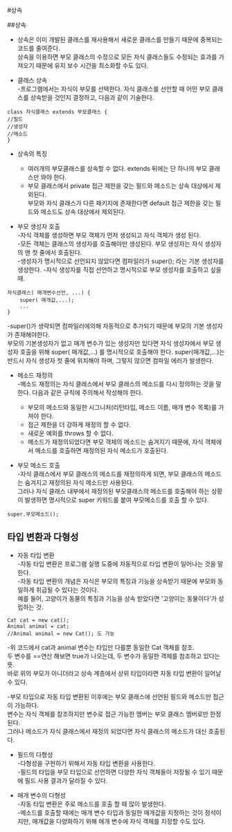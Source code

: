 #상속

##상속

* 상속은 이미 개발된 클래스를 재사용해서 새로운 클래스를 만들기 때문에 중복되는 코드를 줄여준다.     
 상속을 이용하면 부모 클래스의 수정으로 모든 자식 클래스들도 수정되는 효과를 가져오기 때문에 유지 보수 시간을 최소화할 수도 있다.      
 
 * 클래스 상속   
 -프로그램에서는 자식이 부모를 선택한다. 자식 클래스를 선언할 때 어떤 부모 클래스를 상속받을 것인지 결정하고, 다음과 같이 기술한다.
 
 ````
class 자식클래스 extends 부모클래스 {
//필드
//생성자
//메소드
}
````

* 상속의 특징    
    * 여러개의 부모클래스를 상속할 수 없다. extends 뒤에는 단 하나의 부모 클래스만 와야 한다.
    * 부모 클래스에서 private 접근 제한을 갖는 필드와 메소드는 상속 대상에서 제외된다.     
    부모와 자식 클래스가 다른 패키지에 존재한다면 default 접근 제한을 갖는 필드와 메소드도 상속 대상에서 제외된다.      

* 부모 생성자 호출     
-자식 객체를 생성하면 부모 객체가 먼저 생성되고 자식 객체가 생성 된다.      
-모든 객체는 클래스의 생성자를 호출해야만 생성된다. 부모 생성자는 자식 생성자의 맨 첫 줄에서 호출된다.     
-생성자가 명시적으로 선언되지 않았다면 컴파일러가 super(); 라는 기본 생성자를 생성한다.
-자식 생성자를 직접 선언하고 명시적으로 부모 생성자를 호출하고 싶을 때.
````
자식클래스( 매개변수선언, ...) {
    super( 매개값,...);
    ...
}
````

-super()가 생략되면 컴파일러에의해 자동적으로 추가되기 때문에 부모의 기본 생성자가 존재해야한다.    
부모의 기본생성자가 없고 매개 변수가 있는 생성자만 있다면 자식 생성자에서 부모 생성자 호출을 위해 super( 매개값,...)
를 명시적으로 호출해야 한다. super(매개값,...)는 반드시 자식 생성자 첫 줄에 위치해야 하며, 그렇지 않으면 컴파일 에러가 발생한다.

* 메소드 재정의   
 -메소드 재정의는 자식 클래스에서 부모 클래스의 메소드를 다시 정의하는 것을 말한다. 다음과 같은 규칙에 주의해서 작성해야 한다.
    * 부모의 메소드와 동일한 시그니처(리턴타입, 메소드 이름, 매개 변수 목록)를 가져야 한다.
    * 접근 제한을 더 강하게 재정의 할 수 없다.
    * 새로운 예외를 throws 할 수 없다.    
    * 메소드가 재정의되었다면 부모 객체의 메소드는 숨겨지기 때문에, 자식 객체에서 메소드를 호출하면 재정의된 자식 메소드가 호출된다.       

* 부모 메소드 호출     
 -자식 클래스에서 부모 클래스의 메소드를 재정의하게 되면, 부모 클래스의 메소드는 숨겨지고 재정의된 자식 메소드만 사용된다.      
 그러나 자식 클래스 내부에서 재정의된 부모클래스의 메소드를 호출해야 하는 상황이 발생하면 명시적으로 super 키워드를 붙여 부모메소드를 호출 할 수 있다.
 ````
super.부모메소드();
````
 
 ## 타입 변환과 다형성
 
 * 자동 타입 변환     
 -자동 타입 변환은 프로그램 실행 도중에 자동적으로 타입 변환이 일어나는 것을 말한다.       
 -자동 타입 변환의 개념은 자식은 부모의 특징과 기능을 상속받기 때문에 부모와 동일하게 취급될 수 있다는 것이다.        
 예를 들어, 고양이가 동물의 특징과 기능을 상속 받았다면 '고양이는 동물이다'가 성립하는 것.
 ````
Cat cat = new cat();   
Animal animal = cat;
//Animal animal = new Cat(); 도 가능
````

-위 코드에서 cat과 animal 변수는 타입만 다를뿐 동일한 Cat 객체를 참조.      
두 변수를 ==연산 해보면 true가 나오는데, 두 변수가 동일한 객체를 참조하고 있다는 뜻.    
바로 위의 부모가 아니더라고 상속 계층에서 상위 타입이라면 자동 타입 변환이 일어날 수 있다.       
    
-부모 타입으로 자동 타입 변환된 이후에는 부모 클래스에 선언된 필드와 메소드만 접근이 가능하다.      
변수는 자식 객체를 참조하지만 변수로 접근 가능한 멤버는 부모 클래스 멤버로만 한정된다.       
그러나 메소드가 자식 클래스에서 재정의 되었다면 자식 클래스의 메소드가 대신 호출된다.        
        
* 필드의 다형성       
-다형성을 구현하기 위해서 자동 타입 변환을 사용한다.        
-필드의 타입을 부모 타입으로 선언하면 다양한 자식 객체들이 저장될 수 있기 때문에 필드 사용 결과가 달라질 수 있다.      
        
* 매개 변수의 다형성        
-자동 타입 변환은 주로 메소드를 호출 할 때 많이 발생한다.      
-메소드를 호출할 때에는  매개 변수 타입과 동일한 매개값을 지정하는 것이 정석이지만, 매개값을 다양화하기 위해 매개 변수에 자식 객체를 지정할 수도 있다.     
      
    
